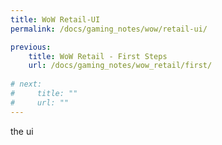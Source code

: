 ```yaml
---
title: WoW Retail-UI
permalink: /docs/gaming_notes/wow/retail-ui/

previous:
    title: WoW Retail - First Steps
    url: /docs/gaming_notes/wow_retail/first/
    
# next:
#     title: ""
#     url: ""
---
```


the ui
